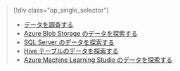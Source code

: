 > [!div class="op_single_selector"]
> * [データを調査する](../articles/machine-learning/team-data-science-process/explore-data.md)
> * [Azure Blob Storage のデータを探索する](../articles/machine-learning/team-data-science-process/explore-data-blob.md)
> * [SQL Server のデータを探索する](../articles/machine-learning/team-data-science-process/explore-data-sql-server.md)
> * [Hive テーブルのデータを探索する](../articles/machine-learning/team-data-science-process/explore-data-hive-tables.md)
> * [Azure Machine Learning Studio のデータを探索する](https://azure.microsoft.com/documentation/videos/preprocessing-data-in-azure-ml-studio/)
> 
> 

